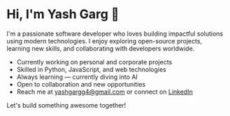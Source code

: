 # Hi, I'm Yash Garg 👋

I'm a passionate software developer who loves building impactful solutions using modern technologies. I enjoy exploring open-source projects, learning new skills, and collaborating with developers worldwide.

- Currently working on personal and corporate projects
- Skilled in Python, JavaScript, and web technologies
- Always learning — currently diving into AI
- Open to collaboration and new opportunities
- Reach me at yashgargg4@gmail.com or connect on [LinkedIn](https://www.linkedin.com/in/yashgarg04/)

Let's build something awesome together!
